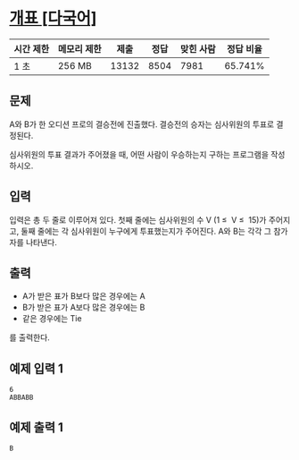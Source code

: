 # [개표 [다국어]](https://www.acmicpc.net/problem/10102)

| 시간 제한 | 메모리 제한 | 제출 | 정답 | 맞힌 사람 | 정답 비율 |
| --- | --- | --- | --- | --- | --- |
| 1 초 | 256 MB | 13132 | 8504 | 7981 | 65.741% |

## 문제

A와 B가 한 오디션 프로의 결승전에 진출했다. 결승전의 승자는 심사위원의 투표로 결정된다.

심사위원의 투표 결과가 주어졌을 때, 어떤 사람이 우승하는지 구하는 프로그램을 작성하시오.

## 입력

입력은 총 두 줄로 이루어져 있다. 첫째 줄에는 심사위원의 수 V (1 ≤  V ≤  15)가 주어지고, 둘째 줄에는 각 심사위원이 누구에게 투표했는지가 주어진다. A와 B는 각각 그 참가자를 나타낸다.

## 출력

- A가 받은 표가 B보다 많은 경우에는 A
- B가 받은 표가 A보다 많은 경우에는 B
- 같은 경우에는 Tie

를 출력한다.

## 예제 입력 1

```
6
ABBABB

```

## 예제 출력 1

```
B
```
